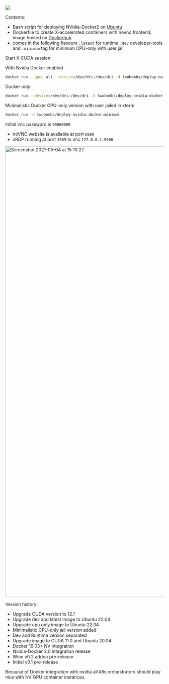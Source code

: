 ![](https://img.shields.io/docker/automated/jrottenberg/ffmpeg.svg)

Contents:

- Bash script for deploying NVidia-Docker2 on [Ubuntu](https://github.com/twobombs/deploy-nvidia-docker/blob/master/deploy-nvidia-docker2.sh)
- Dockerfile to create X-accelerated containers with novnc frontend, image hosted on [Dockerhub](https://hub.docker.com/r/twobombs/deploy-nvidia-docker)
- comes in the following flavours `:latest` for runtime `:dev` developer-tools and `:minimum` tag for minimum CPU-only with user jail

Start X CUDA session

With Nvidia Docker enabled
```bash
docker run --gpus all --device=/dev/dri:/dev/dri -d twobombs/deploy-nvidia-docker
````

Docker only
```bash
docker run --device=/dev/dri:/dev/dri -d twobombs/deploy-nvidia-docker
````

Minimalistic Docker CPU-only version with user jailed in xterm
```bash
docker run -d twobombs/deploy-nvidia-docker:minimal
````

Initial vnc password is `00000000`
- noVNC website is avaliable at port `6080`
- xRDP running at port `3389` to vnc `127.0.0.1:5900`

<img width="1435" alt="Screenshot 2021-05-04 at 15 10 27" src="https://user-images.githubusercontent.com/12692227/117008533-21d79280-aceb-11eb-993a-efa7d1123a1f.png">

Version history:
- Upgrade CUDA version to 12.1
- Upgrade dev and latest image to Ubuntu 22.04
- Upgrade cpu only image to Ubuntu 22.04
- Minimalistic CPU-only jail version added
- Dev and Runtime version separated
- Upgrade image to CUDA 11.0 and Ubuntu 20.04
- Docker 19.03+ NV integration
- Nvidia-Docker 2.0 integration release
- Wine v0.2 addon pre-release
- Initial v0.1 pre-release

Because of Docker integration with nvidia all k8s orchestrators should play nice with NV GPU container instances.

